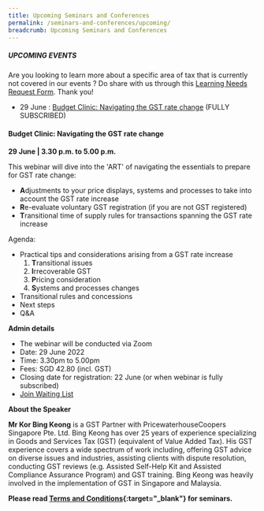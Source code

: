```yaml
---
title: Upcoming Seminars and Conferences
permalink: /seminars-and-conferences/upcoming/
breadcrumb: Upcoming Seminars and Conferences
---
```

##### **UPCOMING EVENTS**
Are you looking to learn more about a specific area of tax that is currently not covered in our events ? 
Do share with us through this [Learning Needs Request Form](https://form.gov.sg/5d2c51283703d80011e52615). Thank you!

* 29 June : [Budget Clinic: Navigating the GST rate change](/seminars-and-conferences/upcoming/#29Jun-ta-id) (FULLY SUBSCRIBED)


<a id="29Jun-ta-id"></a>
#### **Budget Clinic: Navigating the GST rate change**
**29 June | 3.30 p.m. to 5.00 p.m.**

This webinar will dive into the 'ART' of navigating the essentials to prepare for GST rate change:

* **A**djustments to your price displays, systems and processes to take into account the GST rate increase
* **R**e-evaluate voluntary GST registration (if you are not GST registered)
* **T**ransitional time of supply rules for transactions spanning the GST rate increase

Agenda:
* Practical tips and considerations arising from a GST rate increase
  1. **T**ransitional issues
  2. **I**rrecoverable GST
  3. **P**ricing consideration
  4. **S**ystems and processes changes
* Transitional rules and concessions
* Next steps
* Q&A

**Admin details**
* The webinar will be conducted via Zoom
* Date: 29 June 2022
* Time: 3.30pm to 5.00pm
* Fees: SGD 42.80 (incl. GST)
* Closing date for registration: 22 June (or when webinar is fully subscribed)
* [Join Waiting List](https://form.gov.sg/62a48ce829946c001229d6c1)

**About the Speaker**

**Mr Kor Bing Keong** is a GST Partner with PricewaterhouseCoopers Singapore Pte. Ltd. Bing Keong has over 25 years of experience specializing in Goods and Services Tax (GST) (equivalent of Value Added Tax). His GST experience covers a wide spectrum of work including, offering GST advice on diverse issues and industries, assisting clients with dispute resolution, conducting GST reviews (e.g. Assisted Self-Help Kit and Assisted Compliance Assurance Program) and GST training. Bing Keong was heavily involved in the implementation of GST in Singapore and Malaysia.






**Please read [Terms and Conditions](https://production-iras-tax-academy.netlify.com/executive-tax-programmes/terms-and-conditions/){:target="_blank"} for seminars.**